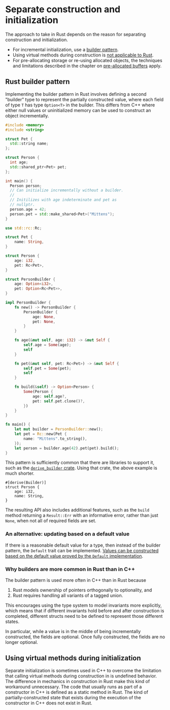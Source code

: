 # Separate construction and initialization

The approach to take in Rust depends on the reason for separating construction
and initialization.

- For incremental initialization, use a [builder pattern](#rust-builder-pattern).
- Using virtual methods during construction is [not applicable to
  Rust](#using-virtual-methods-during-initialization).
- For pre-allocating storage or re-using allocated objects, the techniques and
  limitations described in the chapter on [pre-allocated
  buffers](/idioms/out_params/pre-allocated_buffers.md) apply.

## Rust builder pattern

Implementing the builder pattern in Rust involves defining a second "builder"
type to represent the partially constructed value, where each field of type `T`
has type `Option<T>` in the builder. This differs from C++ where either null
values or uninitialized memory can be used to construct an object incrementally.

<div class="comparison">

```cpp
#include <memory>
#include <string>

struct Pet {
  std::string name;
};

struct Person {
  int age;
  std::shared_ptr<Pet> pet;
};

int main() {
  Person person;
  // Can initialize incrementally without a builder.
  //
  // Initilizes with age indeterminate and pet as
  // nullptr.
  person.age = 42;
  person.pet = std::make_shared<Pet>("Mittens");
}
```

```rust
use std::rc::Rc;

struct Pet {
    name: String,
}

struct Person {
    age: i32,
    pet: Rc<Pet>,
}

struct PersonBuilder {
    age: Option<i32>,
    pet: Option<Rc<Pet>>,
}

impl PersonBuilder {
    fn new() -> PersonBuilder {
        PersonBuilder {
            age: None,
            pet: None,
        }
    }

    fn age(&mut self, age: i32) -> &mut Self {
        self.age = Some(age);
        self
    }

    fn pet(&mut self, pet: Rc<Pet>) -> &mut Self {
        self.pet = Some(pet);
        self
    }

    fn build(&self) -> Option<Person> {
        Some(Person {
            age: self.age?,
            pet: self.pet.clone()?,
        })
    }
}

fn main() {
    let mut builder = PersonBuilder::new();
    let pet = Rc::new(Pet {
        name: "Mittens".to_string(),
    });
    let person = builder.age(42).pet(pet).build();
}
```

</div>

This pattern is sufficiently common that there are libraries to support it, such
as the [`derive_builder` crate](https://crates.io/crates/derive_builder). Using
that crate, the above example is much shorter.

```rust,ignore
#[derive(Builder)]
struct Person {
    age: i32,
    name: String,
}
```

The resulting API also includes additional features, such as the `build` method
returning a `Result::Err` with an informative error, rather than just `None`,
when not all of required fields are set.

### An alternative: updating based on a default value

If there is a reasonable default value for a type, then instead of the builder
pattern, the `Default` trait can be implemented. [Values can be constructed
based on the default value proved by the `Default`
implementation](/idioms/constructors/default_constructors.md#struct-update).

### Why builders are more common in Rust than in C++

The builder pattern is used more often in C++ than in Rust because

1. Rust models ownership of pointers orthogonally to optionality, and
2. Rust requires handling all variants of a tagged union.

This encourages using the type system to model invariants more explicitly, which
means that if different invariants hold before and after construction is
completed, different structs need to be defined to represent those different
states.

In particular, while a value is in the middle of being incrementally
constructed, the fields are optional. Once fully constructed, the fields are no
longer optional.

## Using virtual methods during initialization

Separate initialization is sometimes used in C++ to overcome the limitation that
calling virtual methods during construction in is undefined behavior. The
difference in mechanics in construction in Rust make this kind of workaround
unnecessary. The code that usually runs as part of a constructor in C++ is
defined as a static method in Rust. The kind of partially-constructed state that
exists during the execution of the constructor in C++ does not exist in Rust.
